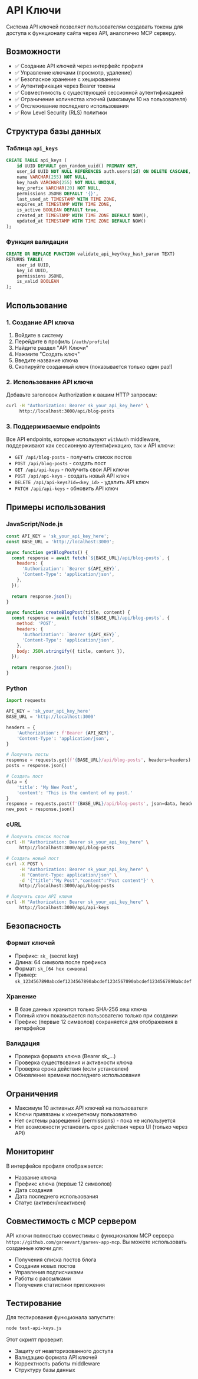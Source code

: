 # API Ключи

Система API ключей позволяет пользователям создавать токены для доступа к функционалу сайта через API, аналогично MCP серверу.

## Возможности

- ✅ Создание API ключей через интерфейс профиля
- ✅ Управление ключами (просмотр, удаление)
- ✅ Безопасное хранение с хешированием
- ✅ Аутентификация через Bearer токены
- ✅ Совместимость с существующей сессионной аутентификацией
- ✅ Ограничение количества ключей (максимум 10 на пользователя)
- ✅ Отслеживание последнего использования
- ✅ Row Level Security (RLS) политики

## Структура базы данных

### Таблица `api_keys`

```sql
CREATE TABLE api_keys (
    id UUID DEFAULT gen_random_uuid() PRIMARY KEY,
    user_id UUID NOT NULL REFERENCES auth.users(id) ON DELETE CASCADE,
    name VARCHAR(255) NOT NULL,
    key_hash VARCHAR(255) NOT NULL UNIQUE,
    key_prefix VARCHAR(20) NOT NULL,
    permissions JSONB DEFAULT '{}',
    last_used_at TIMESTAMP WITH TIME ZONE,
    expires_at TIMESTAMP WITH TIME ZONE,
    is_active BOOLEAN DEFAULT true,
    created_at TIMESTAMP WITH TIME ZONE DEFAULT NOW(),
    updated_at TIMESTAMP WITH TIME ZONE DEFAULT NOW()
);
```

### Функция валидации

```sql
CREATE OR REPLACE FUNCTION validate_api_key(key_hash_param TEXT)
RETURNS TABLE(
    user_id UUID,
    key_id UUID,
    permissions JSONB,
    is_valid BOOLEAN
);
```

## Использование

### 1. Создание API ключа

1. Войдите в систему
2. Перейдите в профиль (`/auth/profile`)
3. Найдите раздел "API Ключи"
4. Нажмите "Создать ключ"
5. Введите название ключа
6. Скопируйте созданный ключ (показывается только один раз!)

### 2. Использование API ключа

Добавьте заголовок Authorization к вашим HTTP запросам:

```bash
curl -H "Authorization: Bearer sk_your_api_key_here" \
     http://localhost:3000/api/blog-posts
```

### 3. Поддерживаемые endpoints

Все API endpoints, которые используют `withAuth` middleware, поддерживают как сессионную аутентификацию, так и API ключи:

- `GET /api/blog-posts` - получить список постов
- `POST /api/blog-posts` - создать пост
- `GET /api/api-keys` - получить свои API ключи
- `POST /api/api-keys` - создать новый API ключ
- `DELETE /api/api-keys?id=<key_id>` - удалить API ключ
- `PATCH /api/api-keys` - обновить API ключ

## Примеры использования

### JavaScript/Node.js

```javascript
const API_KEY = 'sk_your_api_key_here';
const BASE_URL = 'http://localhost:3000';

async function getBlogPosts() {
  const response = await fetch(`${BASE_URL}/api/blog-posts`, {
    headers: {
      'Authorization': `Bearer ${API_KEY}`,
      'Content-Type': 'application/json',
    },
  });
  
  return response.json();
}

async function createBlogPost(title, content) {
  const response = await fetch(`${BASE_URL}/api/blog-posts`, {
    method: 'POST',
    headers: {
      'Authorization': `Bearer ${API_KEY}`,
      'Content-Type': 'application/json',
    },
    body: JSON.stringify({ title, content }),
  });
  
  return response.json();
}
```

### Python

```python
import requests

API_KEY = 'sk_your_api_key_here'
BASE_URL = 'http://localhost:3000'

headers = {
    'Authorization': f'Bearer {API_KEY}',
    'Content-Type': 'application/json',
}

# Получить посты
response = requests.get(f'{BASE_URL}/api/blog-posts', headers=headers)
posts = response.json()

# Создать пост
data = {
    'title': 'My New Post',
    'content': 'This is the content of my post.'
}
response = requests.post(f'{BASE_URL}/api/blog-posts', json=data, headers=headers)
new_post = response.json()
```

### cURL

```bash
# Получить список постов
curl -H "Authorization: Bearer sk_your_api_key_here" \
     http://localhost:3000/api/blog-posts

# Создать новый пост
curl -X POST \
     -H "Authorization: Bearer sk_your_api_key_here" \
     -H "Content-Type: application/json" \
     -d '{"title":"My Post","content":"Post content"}' \
     http://localhost:3000/api/blog-posts

# Получить свои API ключи
curl -H "Authorization: Bearer sk_your_api_key_here" \
     http://localhost:3000/api/api-keys
```

## Безопасность

### Формат ключей

- Префикс: `sk_` (secret key)
- Длина: 64 символа после префикса
- Формат: `sk_[64 hex символа]`
- Пример: `sk_1234567890abcdef1234567890abcdef1234567890abcdef1234567890abcdef`

### Хранение

- В базе данных хранится только SHA-256 хеш ключа
- Полный ключ показывается пользователю только при создании
- Префикс (первые 12 символов) сохраняется для отображения в интерфейсе

### Валидация

- Проверка формата ключа (Bearer sk_...)
- Проверка существования и активности ключа
- Проверка срока действия (если установлен)
- Обновление времени последнего использования

## Ограничения

- Максимум 10 активных API ключей на пользователя
- Ключи привязаны к конкретному пользователю
- Нет системы разрешений (permissions) - пока не используется
- Нет возможности установить срок действия через UI (только через API)

## Мониторинг

В интерфейсе профиля отображается:
- Название ключа
- Префикс ключа (первые 12 символов)
- Дата создания
- Дата последнего использования
- Статус (активен/неактивен)

## Совместимость с MCP сервером

API ключи полностью совместимы с функционалом MCP сервера `https://github.com/gareevart/gareev-app-mcp`. Вы можете использовать созданные ключи для:

- Получения списка постов блога
- Создания новых постов
- Управления подписчиками
- Работы с рассылками
- Получения статистики приложения

## Тестирование

Для тестирования функционала запустите:

```bash
node test-api-keys.js
```

Этот скрипт проверит:
- Защиту от неавторизованного доступа
- Валидацию формата API ключей
- Корректность работы middleware
- Структуру базы данных